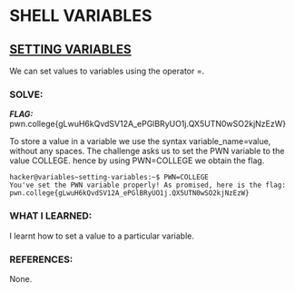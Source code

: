 # **SHELL VARIABLES**
## **<ins>SETTING VARIABLES</ins>**
We can set values to variables using the operator =.

### SOLVE: 
***FLAG:*** pwn.college{gLwuH6kQvdSV12A_ePGlBRyUO1j.QX5UTN0wSO2kjNzEzW}

To store a value in a variable we use the syntax variable_name=value, without any spaces.
The challenge asks us to set the PWN variable to the value COLLEGE.
hence by using PWN=COLLEGE we obtain the flag.

```
hacker@variables~setting-variables:~$ PWN=COLLEGE
You've set the PWN variable properly! As promised, here is the flag:
pwn.college{gLwuH6kQvdSV12A_ePGlBRyUO1j.QX5UTN0wSO2kjNzEzW}
```

### WHAT I LEARNED: 
I learnt how to set a value to a particular variable.

### REFERENCES:
None.
